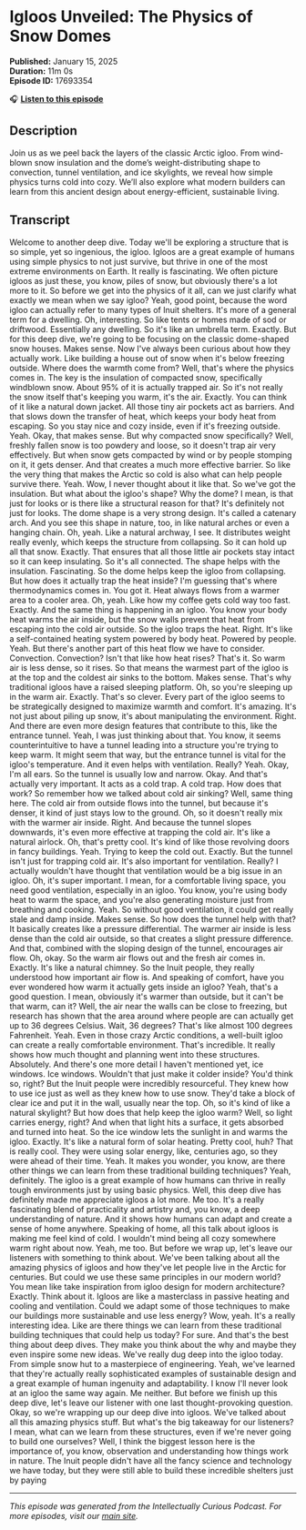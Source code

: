 # Igloos Unveiled: The Physics of Snow Domes

**Published:** January 15, 2025  
**Duration:** 11m 0s  
**Episode ID:** 17693354

🎧 **[Listen to this episode](https://intellectuallycurious.buzzsprout.com/2529712/episodes/17693354-igloos-unveiled-the-physics-of-snow-domes)**

## Description

Join us as we peel back the layers of the classic Arctic igloo. From wind-blown snow insulation and the dome’s weight-distributing shape to convection, tunnel ventilation, and ice skylights, we reveal how simple physics turns cold into cozy. We’ll also explore what modern builders can learn from this ancient design about energy-efficient, sustainable living.

## Transcript

Welcome to another deep dive. Today we'll be exploring a structure that is so simple, yet so ingenious, the igloo. Igloos are a great example of humans using simple physics to not just survive, but thrive in one of the most extreme environments on Earth. It really is fascinating. We often picture igloos as just these, you know, piles of snow, but obviously there's a lot more to it. So before we get into the physics of it all, can we just clarify what exactly we mean when we say igloo? Yeah, good point, because the word igloo can actually refer to many types of Inuit shelters. It's more of a general term for a dwelling. Oh, interesting. So like tents or homes made of sod or driftwood. Essentially any dwelling. So it's like an umbrella term. Exactly. But for this deep dive, we're going to be focusing on the classic dome-shaped snow houses. Makes sense. Now I've always been curious about how they actually work. Like building a house out of snow when it's below freezing outside. Where does the warmth come from? Well, that's where the physics comes in. The key is the insulation of compacted snow, specifically windblown snow. About 95% of it is actually trapped air. So it's not really the snow itself that's keeping you warm, it's the air. Exactly. You can think of it like a natural down jacket. All those tiny air pockets act as barriers. And that slows down the transfer of heat, which keeps your body heat from escaping. So you stay nice and cozy inside, even if it's freezing outside. Yeah. Okay, that makes sense. But why compacted snow specifically? Well, freshly fallen snow is too powdery and loose, so it doesn't trap air very effectively. But when snow gets compacted by wind or by people stomping on it, it gets denser. And that creates a much more effective barrier. So like the very thing that makes the Arctic so cold is also what can help people survive there. Yeah. Wow, I never thought about it like that. So we've got the insulation. But what about the igloo's shape? Why the dome? I mean, is that just for looks or is there like a structural reason for that? It's definitely not just for looks. The dome shape is a very strong design. It's called a catenary arch. And you see this shape in nature, too, in like natural arches or even a hanging chain. Oh, yeah. Like a natural archway, I see. It distributes weight really evenly, which keeps the structure from collapsing. So it can hold up all that snow. Exactly. That ensures that all those little air pockets stay intact so it can keep insulating. So it's all connected. The shape helps with the insulation. Fascinating. So the dome helps keep the igloo from collapsing. But how does it actually trap the heat inside? I'm guessing that's where thermodynamics comes in. You got it. Heat always flows from a warmer area to a cooler area. Oh, yeah. Like how my coffee gets cold way too fast. Exactly. And the same thing is happening in an igloo. You know your body heat warms the air inside, but the snow walls prevent that heat from escaping into the cold air outside. So the igloo traps the heat. Right. It's like a self-contained heating system powered by body heat. Powered by people. Yeah. But there's another part of this heat flow we have to consider. Convection. Convection? Isn't that like how heat rises? That's it. So warm air is less dense, so it rises. So that means the warmest part of the igloo is at the top and the coldest air sinks to the bottom. Makes sense. That's why traditional igloos have a raised sleeping platform. Oh, so you're sleeping up in the warm air. Exactly. That's so clever. Every part of the igloo seems to be strategically designed to maximize warmth and comfort. It's amazing. It's not just about piling up snow, it's about manipulating the environment. Right. And there are even more design features that contribute to this, like the entrance tunnel. Yeah, I was just thinking about that. You know, it seems counterintuitive to have a tunnel leading into a structure you're trying to keep warm. It might seem that way, but the entrance tunnel is vital for the igloo's temperature. And it even helps with ventilation. Really? Yeah. Okay, I'm all ears. So the tunnel is usually low and narrow. Okay. And that's actually very important. It acts as a cold trap. A cold trap. How does that work? So remember how we talked about cold air sinking? Well, same thing here. The cold air from outside flows into the tunnel, but because it's denser, it kind of just stays low to the ground. Oh, so it doesn't really mix with the warmer air inside. Right. And because the tunnel slopes downwards, it's even more effective at trapping the cold air. It's like a natural airlock. Oh, that's pretty cool. It's kind of like those revolving doors in fancy buildings. Yeah. Trying to keep the cold out. Exactly. But the tunnel isn't just for trapping cold air. It's also important for ventilation. Really? I actually wouldn't have thought that ventilation would be a big issue in an igloo. Oh, it's super important. I mean, for a comfortable living space, you need good ventilation, especially in an igloo. You know, you're using body heat to warm the space, and you're also generating moisture just from breathing and cooking. Yeah. So without good ventilation, it could get really stale and damp inside. Makes sense. So how does the tunnel help with that? It basically creates like a pressure differential. The warmer air inside is less dense than the cold air outside, so that creates a slight pressure difference. And that, combined with the sloping design of the tunnel, encourages air flow. Oh, okay. So the warm air flows out and the fresh air comes in. Exactly. It's like a natural chimney. So the Inuit people, they really understood how important air flow is. And speaking of comfort, have you ever wondered how warm it actually gets inside an igloo? Yeah, that's a good question. I mean, obviously it's warmer than outside, but it can't be that warm, can it? Well, the air near the walls can be close to freezing, but research has shown that the area around where people are can actually get up to 36 degrees Celsius. Wait, 36 degrees? That's like almost 100 degrees Fahrenheit. Yeah. Even in those crazy Arctic conditions, a well-built igloo can create a really comfortable environment. That's incredible. It really shows how much thought and planning went into these structures. Absolutely. And there's one more detail I haven't mentioned yet, ice windows. Ice windows. Wouldn't that just make it colder inside? You'd think so, right? But the Inuit people were incredibly resourceful. They knew how to use ice just as well as they knew how to use snow. They'd take a block of clear ice and put it in the wall, usually near the top. Oh, so it's kind of like a natural skylight? But how does that help keep the igloo warm? Well, so light carries energy, right? And when that light hits a surface, it gets absorbed and turned into heat. So the ice window lets the sunlight in and warms the igloo. Exactly. It's like a natural form of solar heating. Pretty cool, huh? That is really cool. They were using solar energy, like, centuries ago, so they were ahead of their time. Yeah. It makes you wonder, you know, are there other things we can learn from these traditional building techniques? Yeah, definitely. The igloo is a great example of how humans can thrive in really tough environments just by using basic physics. Well, this deep dive has definitely made me appreciate igloos a lot more. Me too. It's a really fascinating blend of practicality and artistry and, you know, a deep understanding of nature. And it shows how humans can adapt and create a sense of home anywhere. Speaking of home, all this talk about igloos is making me feel kind of cold. I wouldn't mind being all cozy somewhere warm right about now. Yeah, me too. But before we wrap up, let's leave our listeners with something to think about. We've been talking about all the amazing physics of igloos and how they've let people live in the Arctic for centuries. But could we use these same principles in our modern world? You mean like take inspiration from igloo design for modern architecture? Exactly. Think about it. Igloos are like a masterclass in passive heating and cooling and ventilation. Could we adapt some of those techniques to make our buildings more sustainable and use less energy? Wow, yeah. It's a really interesting idea. Like are there things we can learn from these traditional building techniques that could help us today? For sure. And that's the best thing about deep dives. They make you think about the why and maybe they even inspire some new ideas. We've really dug deep into the igloo today. From simple snow hut to a masterpiece of engineering. Yeah, we've learned that they're actually really sophisticated examples of sustainable design and a great example of human ingenuity and adaptability. I know I'll never look at an igloo the same way again. Me neither. But before we finish up this deep dive, let's leave our listener with one last thought-provoking question. Okay, so we're wrapping up our deep dive into igloos. We've talked about all this amazing physics stuff. But what's the big takeaway for our listeners? I mean, what can we learn from these structures, even if we're never going to build one ourselves? Well, I think the biggest lesson here is the importance of, you know, observation and understanding how things work in nature. The Inuit people didn't have all the fancy science and technology we have today, but they were still able to build these incredible shelters just by paying

---
*This episode was generated from the Intellectually Curious Podcast. For more episodes, visit our [main site](https://intellectuallycurious.buzzsprout.com).*

